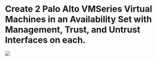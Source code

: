# Create 2 Palo Alto VMSeries Virtual Machines in an Availability Set with Management, Trust, and Untrust Interfaces on each.

<a href="https://portal.azure.com/#create/Microsoft.Template/uri/https%3A%2F%2Fraw.githubusercontent.com%2Fcegloff%2FpaloDeploy1%2Fmaster%2Fazuredeploy.json" target="_blank">
    <img src="http://azuredeploy.net/deploybutton.png"/>
</a>






